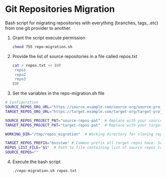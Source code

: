 # Git Repositories Migration

Bash script for migrating repositories with everything (branches, tags,..etc) from one git provider to another.

1. Grant the script execute permission
   ```sh
   chmod 755 repo-migration.sh
   ```
2. Provide the list of source repositories in a file called repos.txt
   ```sh
   cat > repos.txt << EOF
    repo1
    repo2
    repo3
   EOF
   ```
3. Set the variables in the repo-migration.sh file
  ```sh
  # Configuration
  SOURCE_REPOS_ORG_URL="https://source.example.com/source-org/source-project"  # Replace with your source Azure Repos URL
  TARGET_REPOS_ORG_URL="https://target.example.com/target-org/target-project"  # Replace with your target Azure DevOps URL
  
  SOURCE_REPOS_PROJECT_PAT="source-repos-pat"  # Replace with your source PAT
  TARGET_REPOS_PROJECT_PAT="target-repos-pat"  # Replace with your target PAT
  
  WORKING_DIR="/tmp/repos_migration"  # Working directory for cloning repos
  
  TARGET_REPOS_PREFIX="bosstwo" # Common prefix all target repos have. Set to empty string if none
  REPOS_LIST_FILE="$1"  # Path to file containing list of source repos to mirror (one repo per line)
  SOURCE_REPOS=""
  ```

4. Execute the bash script
   ```sh
   ./repo-migration.sh repos.txt
   ```


